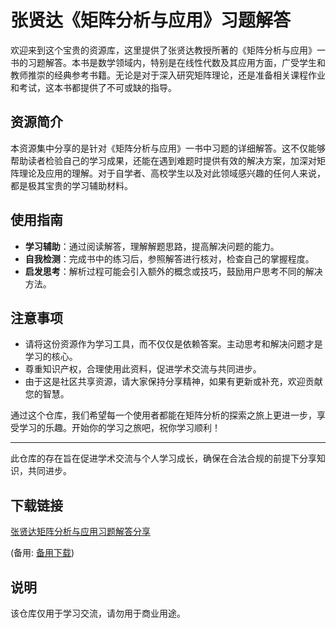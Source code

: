 # 张贤达《矩阵分析与应用》习题解答

欢迎来到这个宝贵的资源库，这里提供了张贤达教授所著的《矩阵分析与应用》一书的习题解答。本书是数学领域内，特别是在线性代数及其应用方面，广受学生和教师推崇的经典参考书籍。无论是对于深入研究矩阵理论，还是准备相关课程作业和考试，这本书都提供了不可或缺的指导。

## 资源简介

本资源集中分享的是针对《矩阵分析与应用》一书中习题的详细解答。这不仅能够帮助读者检验自己的学习成果，还能在遇到难题时提供有效的解决方案，加深对矩阵理论及应用的理解。对于自学者、高校学生以及对此领域感兴趣的任何人来说，都是极其宝贵的学习辅助材料。

## 使用指南

- **学习辅助**：通过阅读解答，理解解题思路，提高解决问题的能力。
- **自我检测**：完成书中的练习后，参照解答进行核对，检查自己的掌握程度。
- **启发思考**：解析过程可能会引入额外的概念或技巧，鼓励用户思考不同的解决方法。

## 注意事项

- 请将这份资源作为学习工具，而不仅仅是依赖答案。主动思考和解决问题才是学习的核心。
- 尊重知识产权，合理使用此资料，促进学术交流与共同进步。
- 由于这是社区共享资源，请大家保持分享精神，如果有更新或补充，欢迎贡献您的智慧。

通过这个仓库，我们希望每一个使用者都能在矩阵分析的探索之旅上更进一步，享受学习的乐趣。开始你的学习之旅吧，祝你学习顺利！

---

此仓库的存在旨在促进学术交流与个人学习成长，确保在合法合规的前提下分享知识，共同进步。

## 下载链接
[张贤达矩阵分析与应用习题解答分享](https://pan.quark.cn/s/eb1af9a8dd9a) 

(备用: [备用下载](https://pan.baidu.com/s/1CdeMJwwe2wMrLTMv3phwAA?pwd=1234))

## 说明

该仓库仅用于学习交流，请勿用于商业用途。
